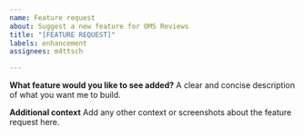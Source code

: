 ```yaml
---
name: Feature request
about: Suggest a new feature for OMS Reviews
title: "[FEATURE REQUEST]"
labels: enhancement
assignees: m4ttsch

---
```


**What feature would you like to see added?**
A clear and concise description of what you want me to build.

**Additional context**
Add any other context or screenshots about the feature request here.
